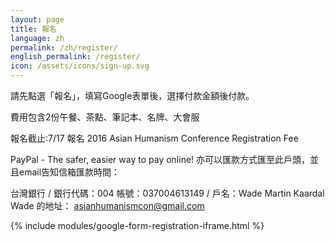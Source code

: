 ```yaml
---
layout: page
title: 報名
language: zh
permalink: /zh/register/
english_permalink: /register/
icon: /assets/icons/sign-up.svg
---
```


請先點選「報名」，填寫Google表單後，選擇付款金額後付款。

費用包含2份午餐、茶點、筆記本、名牌、大會服

報名截止:7/17
報名
2016 Asian Humanism Conference Registration Fee

PayPal - The safer, easier way to pay online!
亦可以匯款方式匯至此戶頭，並且email告知信箱匯款時間：



台灣銀行 / 銀行代碼：004
帳號：037004613149 / 戶名：Wade Martin Kaardal
Wade 的地址： asianhumanismcon@gmail.com

{% include modules/google-form-registration-iframe.html %}

